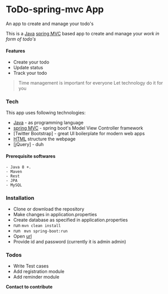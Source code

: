 # ToDo-spring-mvc App
An app to create and manage your todo's


This is a [Java](https://www.java.com/en/) [spring MVC](https://docs.spring.io/spring/docs/3.2.x/spring-framework-reference/html/mvc.html) based app to create and manage your *work in form of todo's* 

#### Features
  - Create your todo
  - Update status
  - Track your todo


> Time management is important for everyone
> Let technology do it for you


### Tech

This app uses following technologies:

* [Java](https://www.java.com/en/) - as programming language
* [spring MVC](https://docs.spring.io/spring/docs/3.2.x/spring-framework-reference/html/mvc.html) - spring boot's Model View Controller framework
* [Twitter Bootstrap] - great UI boilerplate for modern web apps
* [HTML](https://en.wikipedia.org/wiki/HTML5) structure the webpage
* [jQuery] - duh

#### Prerequisite softwares

    - Java 8 +.
    - Maven
    - Rest
    - JPA
    - MySQL
    
### Installation
- Clone or download the repository
- Make changes in application.properties
- Create database as specified in application.properties
- run ``` mvn clean install ```
- run ``` mvn spring-boot:run```
- Open [url](http://localhost:8080/)
- Provide id and password (currently it is admin admin)



### Todos

 - Write Test cases
 - Add registration module
 - Add reminder module


**Contact to contribute**

